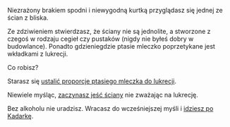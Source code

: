 Niezrażony brakiem spodni i niewygodną kurtką przyglądasz się jednej ze ścian z bliska. 

Ze zdziwieniem stwierdzasz, że ściany nie są jednolite, a stworzone z czegoś w rodzaju cegieł czy pustaków (nigdy nie byłeś dobry w budowlance). Ponadto gdzieniegdzie ptasie mleczko poprzetykane jest wkładkami z lukrecji.

Co robisz?

Starasz się [ustalić proporcje ptasiego mleczka do lukrecji](lukrecja/proepidemia.md).

Niewiele myśląc, [zaczynasz jeść ściany](../przygoda/jedzenie/jedzenie.md) nie zważając na lukrecję.

Bez alkoholu nie uradzisz. Wracasz do wcześniejszej myśli i [idziesz po Kadarkę](../kadarka/kadarka.md).